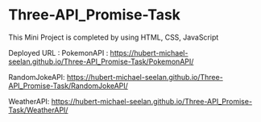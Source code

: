 # Three-API_Promise-Task
This Mini Project is completed by using HTML, CSS, JavaScript

Deployed URL :
PokemonAPI : https://hubert-michael-seelan.github.io/Three-API_Promise-Task/PokemonAPI/

RandomJokeAPI: https://hubert-michael-seelan.github.io/Three-API_Promise-Task/RandomJokeAPI/

WeatherAPI: https://hubert-michael-seelan.github.io/Three-API_Promise-Task/WeatherAPI/
